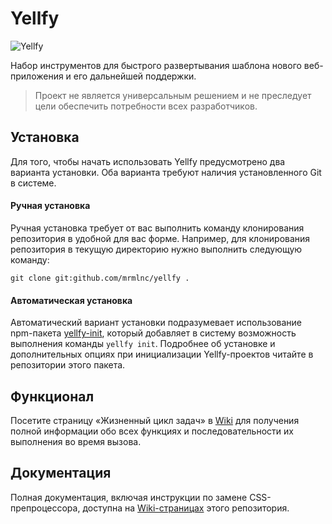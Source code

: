 # Yellfy

![Yellfy](https://cloud.githubusercontent.com/assets/7034281/10119728/11f72854-64a7-11e5-97f9-d55968c1293d.png)

Набор инструментов для быстрого развертывания шаблона нового веб-приложения и его дальнейшей поддержки.

> Проект не является универсальным решением и не преследует цели обеспечить потребности всех разработчиков.

## Установка

Для того, чтобы начать использовать Yellfy предусмотрено два варианта установки. Оба варианта требуют наличия установленного Git в системе.

#### Ручная установка

Ручная установка требует от вас выполнить команду клонирования репозитория в удобной для вас форме. Например, для клонирования репозитория в текущую директорию нужно выполнить следующую команду:

```
git clone git:github.com/mrmlnc/yellfy .
```

#### Автоматическая установка

Автоматический вариант установки подразумевает использование npm-пакета [yellfy-init](...), который добавляет в систему возможность выполнения команды `yellfy init`. Подробнее об установке и дополнительных опциях при инициализации Yellfy-проектов читайте в репозитории этого пакета.

## Функционал

Посетите страницу «Жизненный цикл задач» в [Wiki](/mrmlnc/yellfy/wiki/Жизненный-цикл-задач) для получения полной информации обо всех функциях и последовательности их выполнения во время вызова.

## Документация

Полная документация, включая инструкции по замене CSS-препроцессора, доступна на [Wiki-страницах](/mrmlnc/yellfy/wiki) этого репозитория.
